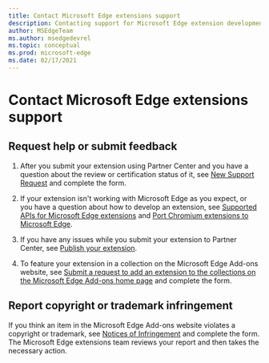 ```yaml
---
title: Contact Microsoft Edge extensions support
description: Contacting support for Microsoft Edge extension development.
author: MSEdgeTeam
ms.author: msedgedevrel
ms.topic: conceptual
ms.prod: microsoft-edge
ms.date: 02/17/2021
---
```

# Contact Microsoft Edge extensions support


<!-- ====================================================================== -->
## Request help or submit feedback

1.  After you submit your extension using Partner Center and you have a question about the review or certification status of it, see [New Support Request](https://support.microsoft.com/supportrequestform/e7a381be-9c9a-fafb-ed76-262bc93fd9e4) and complete the form.

1.  If your extension isn't working with Microsoft Edge as you expect, or you have a question about how to develop an extension, see [Supported APIs for Microsoft Edge extensions](../developer-guide/api-support.md) and [Port Chromium extensions to Microsoft Edge](../developer-guide/port-chrome-extension.md).

1.  If you have any issues while you submit your extension to Partner Center, see [Publish your extension](./publish-extension.md).

1.  To feature your extension in a collection on the Microsoft Edge Add-ons website, see [Submit a request to add an extension to the collections on the Microsoft Edge Add-ons home page](https://forms.office.com/Pages/ResponsePage.aspx?id=v4j5cvGGr0GRqy180BHbRw01UwyBfAxNna_1ZkP3X2VUN0lBSU1YMEU3VFY0VURRODEwSjgwU00yRy4u) and complete the form.


<!-- ====================================================================== -->
## Report copyright or trademark infringement

If you think an item in the Microsoft Edge Add-ons website violates a copyright or trademark, see [Notices of Infringement](https://www.microsoft.com/info/Marketplace.html) and complete the form.  The Microsoft Edge extensions team reviews your report and then takes the necessary action.
